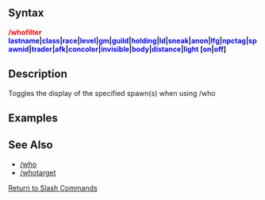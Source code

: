 ## Syntax

**<span style="color:red">/whofilter</span>
<span style="color:blue">lastname</span>\|<span style="color:blue">class</span>\|<span style="color:blue">race</span>\|<span style="color:blue">level</span>\|<span style="color:blue">gm</span>\|<span style="color:blue">guild</span>\|<span style="color:blue">holding</span>\|<span style="color:blue">ld</span>\|<span style="color:blue">sneak</span>\|<span style="color:blue">anon</span>\|<span style="color:blue">lfg</span>\|<span style="color:blue">npctag</span>\|<span style="color:blue">spawnid</span>\|<span style="color:blue">trader</span>\|<span style="color:blue">afk</span>\|<span style="color:blue">concolor</span>\|<span style="color:blue">invisible</span>\|<span style="color:blue">body</span>\|<span style="color:blue">distance</span>\|<span style="color:blue">light</span>
\[<span style="color:blue">on</span>\|<span style="color:blue">off</span>\]**

## Description

Toggles the display of the specified spawn(s) when using /who

## Examples

## See Also

-   [/who](who.md)
-   [/whotarget](whotarget.md)

[Return to Slash Commands](slash-commands.md)


